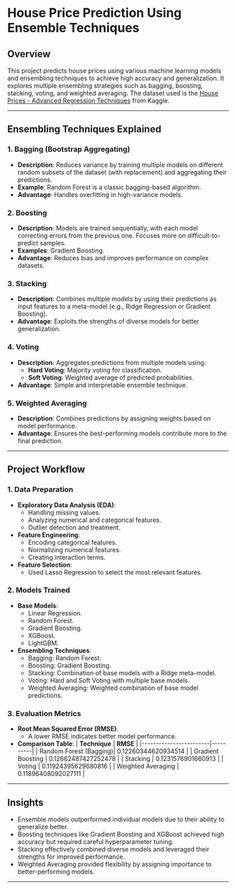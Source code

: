 # **House Price Prediction Using Ensemble Techniques**

## **Overview**
This project predicts house prices using various machine learning models and ensembling techniques to achieve high accuracy and generalization. It explores multiple ensembling strategies such as bagging, boosting, stacking, voting, and weighted averaging. The dataset used is the [House Prices - Advanced Regression Techniques](https://www.kaggle.com/c/house-prices-advanced-regression-techniques) from Kaggle.

---

## **Ensembling Techniques Explained**

### 1. **Bagging (Bootstrap Aggregating)**
   - **Description**: Reduces variance by training multiple models on different random subsets of the dataset (with replacement) and aggregating their predictions.
   - **Example**: Random Forest is a classic bagging-based algorithm.
   - **Advantage**: Handles overfitting in high-variance models.

### 2. **Boosting**
   - **Description**: Models are trained sequentially, with each model correcting errors from the previous one. Focuses more on difficult-to-predict samples.
   - **Examples**: Gradient Boosting.
   - **Advantage**: Reduces bias and improves performance on complex datasets.

### 3. **Stacking**
   - **Description**: Combines multiple models by using their predictions as input features to a meta-model (e.g., Ridge Regression or Gradient Boosting).
   - **Advantage**: Exploits the strengths of diverse models for better generalization.

### 4. **Voting**
   - **Description**: Aggregates predictions from multiple models using:
     - **Hard Voting**: Majority voting for classification.
     - **Soft Voting**: Weighted average of predicted probabilities.
   - **Advantage**: Simple and interpretable ensemble technique.

### 5. **Weighted Averaging**
   - **Description**: Combines predictions by assigning weights based on model performance.
   - **Advantage**: Ensures the best-performing models contribute more to the final prediction.

---

## **Project Workflow**

### **1. Data Preparation**
- **Exploratory Data Analysis (EDA)**:
  - Handling missing values.
  - Analyzing numerical and categorical features.
  - Outlier detection and treatment.
- **Feature Engineering**:
  - Encoding categorical features.
  - Normalizing numerical features.
  - Creating interaction terms.
- **Feature Selection**:
  - Used Lasso Regression to select the most relevant features.

### **2. Models Trained**
- **Base Models**:
  - Linear Regression.
  - Random Forest.
  - Gradient Boosting.
  - XGBoost.
  - LightGBM.
- **Ensembling Techniques**:
  - Bagging: Random Forest.
  - Boosting: Gradient Boosting.
  - Stacking: Combination of base models with a Ridge meta-model.
  - Voting: Hard and Soft Voting with multiple base models.
  - Weighted Averaging: Weighted combination of base model predictions.

### **3. Evaluation Metrics**
- **Root Mean Squared Error (RMSE)**:
  - A lower RMSE indicates better model performance.
- **Comparison Table**:
  | **Technique**         | **RMSE** |
  |------------------------|----------|
  | Random Forest (Bagging)|    0.12260344620934514      |
  | Gradient Boosting      |    0.12662487427252478      |
  | Stacking               |    0.1231576901660913       |
  | Voting                 |    0.11924395629680816      |
  | Weighted Averaging     |    0.11896408092027111      |

---

## **Insights**
- Ensemble models outperformed individual models due to their ability to generalize better.
- Boosting techniques like Gradient Boosting and XGBoost achieved high accuracy but required careful hyperparameter tuning.
- Stacking effectively combined diverse models and leveraged their strengths for improved performance.
- Weighted Averaging provided flexibility by assigning importance to better-performing models.

---
